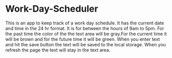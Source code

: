 # Work-Day-Scheduler
This is an app to keep track of a work day schedule. It has the current date and time in the 24 hr format. It is for between the hours of 9am to 5pm. For the past time the color of the the text area will be gray.For the current time it will be brown and for the future time  it will be green. When you enter text and hit the save button  the text will be saved to the local storage. When you refresh the page the text will stay in the text area. 